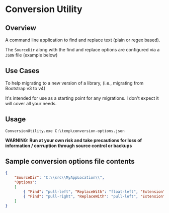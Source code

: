 # Conversion Utility

## Overview

A command line application to find and replace text (plain or regex based).

The `SourceDir` along with the find and replace options are configured via a `JSON` file (example below)

## Use Cases

To help migrating to a new version of a library, (i.e., migrating from Bootstrap v3 to v4)

It's intended for use as a starting point for any migrations. I don't expect it will cover all your needs.

## Usage 

```
ConversionUtility.exe C:\temp\conversion-options.json
```

**WARNING: Run at your own risk and take precautions for loss of information / corruption through source control or backups**

## Sample conversion options file contents

``` JSON
{
	"SourceDir": "C:\\src\\MyAppLocation\\",
	"Options":
	[
		{ "Find": "pull-left", "ReplaceWith": "float-left", "Extension": ".cshtml" },
		{ "Find": "pull-right", "ReplaceWith": "pull-left", "Extension": ".cshtml" }
	]
}
```